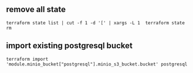 ## remove all state
```
terraform state list | cut -f 1 -d '[' | xargs -L 1  terraform state rm 
```


## import existing postgresql bucket
```
terraform import 'module.minio_bucket["postgresql"].minio_s3_bucket.bucket' postgresql
```